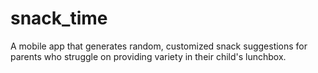 # snack_time

A mobile app that generates random, customized snack suggestions for parents who struggle on providing variety in their child's lunchbox.
